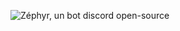 ![Zéphyr, un bot discord open-source](https://cdn.discordapp.com/attachments/1279855951930720370/1347630284212015205/image-removebg-preview.png?ex=67cc8601&is=67cb3481&hm=f1c118cc5abe33875fa32793c6cac44704cc93b900fd5acdeb35181b12b1d140&)
